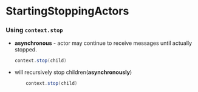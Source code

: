 # StartingStoppingActors


### Using `context.stop`

 - **asynchronous** - actor may continue to receive messages until actually stopped.
   ```scala
   context.stop(child) 
   ```
 - will recursively stop children(**asynchronously**)
   ```scala
       context.stop(child) 
   ```
   
